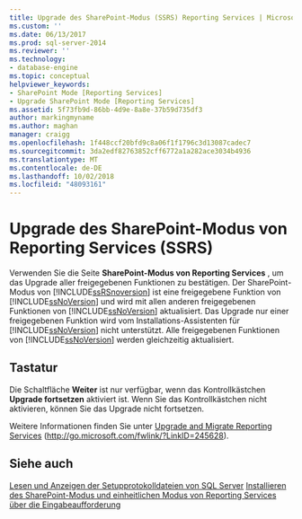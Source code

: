 ```yaml
---
title: Upgrade des SharePoint-Modus (SSRS) Reporting Services | Microsoft-Dokumentation
ms.custom: ''
ms.date: 06/13/2017
ms.prod: sql-server-2014
ms.reviewer: ''
ms.technology:
- database-engine
ms.topic: conceptual
helpviewer_keywords:
- SharePoint Mode [Reporting Services]
- Upgrade SharePoint Mode [Reporting Services]
ms.assetid: 5f73fb9d-86bb-4d9e-8a8e-37b59d735df3
author: markingmyname
ms.author: maghan
manager: craigg
ms.openlocfilehash: 1f448ccf20bfd9c8a06f1f1796c3d13087cadec7
ms.sourcegitcommit: 3da2edf82763852cff6772a1a282ace3034b4936
ms.translationtype: MT
ms.contentlocale: de-DE
ms.lasthandoff: 10/02/2018
ms.locfileid: "48093161"
---
```

# <a name="reporting-services-sharepoint-mode-upgrade-ssrs"></a>Upgrade des SharePoint-Modus von Reporting Services (SSRS)
  Verwenden Sie die Seite **SharePoint-Modus von Reporting Services** , um das Upgrade aller freigegebenen Funktionen zu bestätigen. Der SharePoint-Modus von [!INCLUDE[ssRSnoversion](../../includes/ssrsnoversion-md.md)] ist eine freigegebene Funktion von [!INCLUDE[ssNoVersion](../../includes/ssnoversion-md.md)] und wird mit allen anderen freigegebenen Funktionen von [!INCLUDE[ssNoVersion](../../includes/ssnoversion-md.md)] aktualisiert. Das Upgrade nur einer freigegebenen Funktion wird vom Installations-Assistenten für [!INCLUDE[ssNoVersion](../../includes/ssnoversion-md.md)] nicht unterstützt. Alle freigegebenen Funktionen von [!INCLUDE[ssNoVersion](../../includes/ssnoversion-md.md)] werden gleichzeitig aktualisiert.  
  
## <a name="options"></a>Tastatur  
 Die Schaltfläche **Weiter** ist nur verfügbar, wenn das Kontrollkästchen **Upgrade fortsetzen** aktiviert ist. Wenn Sie das Kontrollkästchen nicht aktivieren, können Sie das Upgrade nicht fortsetzen.  
  
 Weitere Informationen finden Sie unter [Upgrade and Migrate Reporting Services](http://go.microsoft.com/fwlink/?LinkID=245628) (http://go.microsoft.com/fwlink/?LinkID=245628).  
  
## <a name="see-also"></a>Siehe auch  
 [Lesen und Anzeigen der Setupprotokolldateien von SQL Server](http://technet.microsoft.com/library/ms143702\(v=sql.110\).aspx)   
 [Installieren des SharePoint-Modus und einheitlichen Modus von Reporting Services über die Eingabeaufforderung](http://go.microsoft.com/fwlink/?LinkId=217620)  
  
  

